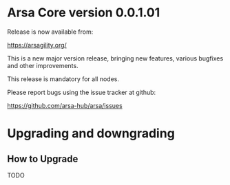 Arsa Core version 0.0.1.01
==========================

Release is now available from:

<https://arsagility.org/>

This is a new major version release, bringing new features, various bugfixes
and other improvements.

This release is mandatory for all nodes.

Please report bugs using the issue tracker at github:

<https://github.com/arsa-hub/arsa/issues>


Upgrading and downgrading
=========================

How to Upgrade
--------------
TODO
